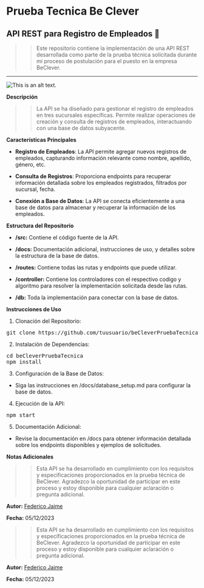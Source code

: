 # Prueba Tecnica Be Clever 

## API REST para Registro de Empleados 📝

>> Este repositorio contiene la implementación de una API REST desarrollada como parte de la prueba técnica solicitada durante mi proceso de postulación para el puesto en la empresa BeClever.


---

![This is an alt text.](https://media.licdn.com/dms/image/D4D0BAQHss9TIwqi1pg/company-logo_200_200/0/1692821638261/beclevercorp_logo?e=2147483647&v=beta&t=IkIkQTMQ1Y0Z8ItVdlUPOAY7AKtE9Srf1hBuVH1eFHg "Logo de la empresa Be Clever.")


 **Descripción** 

>>La API se ha diseñado para gestionar el registro de empleados en tres sucursales específicas. Permite realizar operaciones de creación y consulta de registros de empleados, interactuando con una base de datos subyacente.

 **Características Principales**

* **Registro de Empleados**: La API permite agregar nuevos registros de empleados, capturando información relevante como nombre, apellido, género, etc.

* **Consulta de Registros**: Proporciona endpoints para recuperar información detallada sobre los empleados registrados, filtrados por sucursal, fecha.

* **Conexión a Base de Datos**: La API se conecta eficientemente a una base de datos para almacenar y recuperar la información de los empleados.

 **Estructura del Repositorio**

* **/src:** Contiene el código fuente de la API.

* **/docs:** Documentación adicional, instrucciones de uso, y detalles sobre la estructura de la base de datos.
* **/routes:** Contiene todas las rutas y endpoints que puede utilizar.
* **/controller:** Contiene los controladores con el respectivo codigo y algoritmo para resolver la implementación solicitada desde las rutas.
* **/db:** Toda la implementación para conectar con la base de datos.



 **Instrucciones de Uso**

1. Clonación del Repositorio:

<pre>
git clone https://github.com/tuusuario/beCleverPruebaTecnica.git
</pre>
2. Instalación de Dependencias:

<pre>cd beCleverPruebaTecnica
npm install</pre>

3. Configuración de la Base de Datos:

* Siga las instrucciones en /docs/database_setup.md para configurar la base 
de datos.

4. Ejecución de la API:

<pre>npm start</pre>

5. Documentación Adicional:

* Revise la documentación en /docs para obtener información detallada sobre los endpoints disponibles y ejemplos de solicitudes.

**Notas Adicionales**

>> Esta API se ha desarrollado en cumplimiento con los requisitos y especificaciones proporcionados en la prueba técnica de BeClever. Agradezco la oportunidad de participar en este proceso y estoy disponible para cualquier aclaración o pregunta adicional.

**Autor:** [Federico Jaime](https://www.linkedin.com/in/federicojaime/)

**Fecha:** 05/12/2023

>> Esta API se ha desarrollado en cumplimiento con los requisitos y especificaciones proporcionados en la prueba técnica de BeClever. Agradezco la oportunidad de participar en este proceso y estoy disponible para cualquier aclaración o pregunta adicional.

**Autor:** [Federico Jaime](https://www.linkedin.com/in/federicojaime/)

**Fecha:** 05/12/2023
